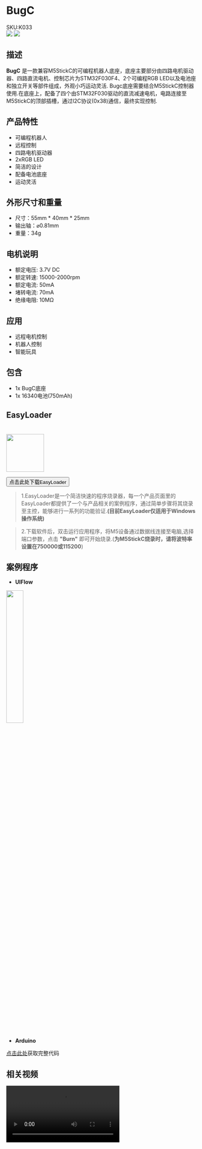 # BugC

<div class="badge badge-pill badge-primary product_sku_tag">SKU:K033</div>

<div class="product_pic"><img src="assets\img\product_pics\hat\bugc_hat\bugc_hat_01.jpg"> <img src="assets\img\product_pics\hat\bugc_hat\bugc_hat_02.jpg"></div>

## 描述

**BugC** 是一款兼容M5StickC的可编程机器人底座，底座主要部分由四路电机驱动器、四路直流电机、控制芯片为STM32F030F4、2个可编程RGB LED以及电池座和独立开关等部件组成，外观小巧运动灵活.
Bugc底座需要结合M5StickC控制器使用.在底座上，配备了四个由STM32F030驱动的直流减速电机，电路连接至M5StickC的顶部插槽，通过I2C协议(0x38)通信，最终实现控制.

## 产品特性

- 可编程机器人
- 远程控制
- 四路电机驱动器
- 2xRGB LED
- 简洁的设计
- 配备电池底座
- 运动灵活

## 外形尺寸和重量

- 尺寸：55mm * 40mm * 25mm
- 输出轴：⌀0.81mm
- 重量：34g

## 电机说明

- 额定电压: 3.7V DC
- 额定转速: 15000-2000rpm
- 额定电流: 50mA
- 堵转电流: 70mA
- 绝缘电阻: 10MΩ

## 应用

- 远程电机控制
- 机器人控制
- 智能玩具

## 包含

- 1x BugC底座
- 1x 16340电池(750mAh)

## EasyLoader

<img src="https://m5stack.oss-cn-shenzhen.aliyuncs.com/image/EasyLoader_M5StickC_logo.png" width="100px" style="margin-top:20px">

<a href="https://m5stack.oss-cn-shenzhen.aliyuncs.com/EasyLoader/HAT/BugC/EasyLoader_BugC.exe"><button type="button" class="btn btn-primary">点击此处下载EasyLoader</button></a>

>1.EasyLoader是一个简洁快速的程序烧录器，每一个产品页面里的EasyLoader都提供了一个与产品相关的案例程序，通过简单步骤将其烧录至主控，能够进行一系列的功能验证.**(目前EasyLoader仅适用于Windows操作系统)**

>2.下载软件后，双击运行应用程序，将M5设备通过数据线连接至电脑,选择端口参数，点击 **"Burn"** 即可开始烧录.(**为M5StickC烧录时，请将波特率设置在750000或115200**)

## 案例程序

- **UIFlow**

<img src="assets\img\product_pics\hat\bugc_hat\bugc.png" width="30%" height="30%">

- **Arduino**

[点击此处](https://github.com/m5stack/M5-ProductExampleCodes/tree/master/Hat/BugC/bugC)获取完整代码

## 相关视频

<video class="video_size" controls>
    <source src="https://m5stack.oss-cn-shenzhen.aliyuncs.com/video/Product_example_video/HAT/bugC.mp4" type="video/mp4">
</video>

<script>

   var purchase_link = 'https://m5stack.com/products/bugc-w-o-m5stickc';

   anchor_search(purchase_link);
   scrollFunc();

</script>